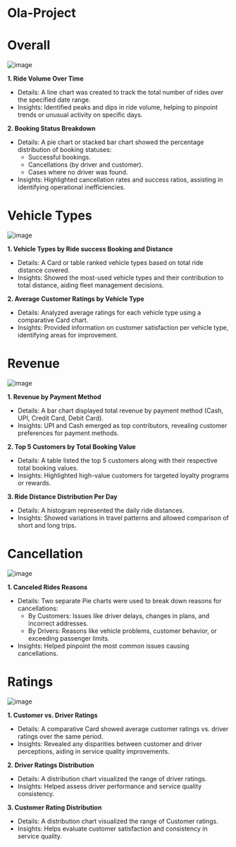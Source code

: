 # Ola-Project

# Overall
![image](https://github.com/user-attachments/assets/d44a01f6-b7e5-459e-a22c-cf09f7171bb1)

**1. Ride Volume Over Time**
- Details: A line chart was created to track the total number of rides over the specified date range.
- Insights: Identified peaks and dips in ride volume, helping to pinpoint trends or unusual activity on specific days.

**2. Booking Status Breakdown**
- Details: A pie chart or stacked bar chart showed the percentage distribution of booking statuses:
  - Successful bookings.
  - Cancellations (by driver and customer).
  - Cases where no driver was found.
- Insights: Highlighted cancellation rates and success ratios, assisting in identifying operational inefficiencies.

# Vehicle Types
![image](https://github.com/user-attachments/assets/dc6c95d7-2818-44bb-8c96-a1927f9dde2e)

**1. Vehicle Types by Ride success Booking and Distance**
- Details: A Card or table ranked vehicle types based on total ride distance covered.
- Insights: Showed the most-used vehicle types and their contribution to total distance, aiding fleet management decisions.
  
**2. Average Customer Ratings by Vehicle Type**
- Details: Analyzed average ratings for each vehicle type using a comparative Card chart.
- Insights: Provided information on customer satisfaction per vehicle type, identifying areas for improvement.

# Revenue
![image](https://github.com/user-attachments/assets/41527cba-5676-4be5-b9af-f31800077eba)

**1. Revenue by Payment Method**
- Details: A bar chart displayed total revenue by payment method (Cash, UPI, Credit Card, Debit Card).
- Insights: UPI and Cash emerged as top contributors, revealing customer preferences for payment methods.

**2. Top 5 Customers by Total Booking Value**
- Details: A table listed the top 5 customers along with their respective total booking values.
- Insights: Highlighted high-value customers for targeted loyalty programs or rewards.

**3. Ride Distance Distribution Per Day**
- Details: A histogram represented the daily ride distances.
- Insights: Showed variations in travel patterns and allowed comparison of short and long trips.

# Cancellation
![image](https://github.com/user-attachments/assets/cedd3ec3-c630-4d06-b381-3b77c27afb45)

**1. Canceled Rides Reasons**
- Details: Two separate Pie charts were used to break down reasons for cancellations:
  - By Customers: Issues like driver delays, changes in plans, and incorrect addresses.
  - By Drivers: Reasons like vehicle problems, customer behavior, or exceeding passenger limits.
- Insights: Helped pinpoint the most common issues causing cancellations.

# Ratings
![image](https://github.com/user-attachments/assets/e6c0d46d-05d5-4059-be81-3aa907c89a1a)

**1. Customer vs. Driver Ratings**
- Details: A comparative Card showed average customer ratings vs. driver ratings over the same period.
- Insights: Revealed any disparities between customer and driver perceptions, aiding in service quality improvements.

**2. Driver Ratings Distribution**
- Details: A distribution chart visualized the range of driver ratings. 
- Insights: Helped assess driver performance and service quality consistency.

**3. Customer Rating Distribution**
- Details: A distribution chart visualized the range of Customer ratings. 
- Insights: Helps evaluate customer satisfaction and consistency in service quality.
